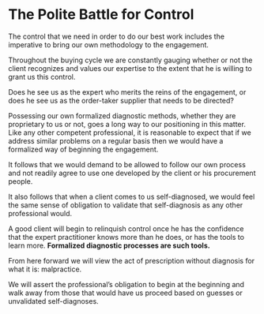 
# The Polite Battle for Control

The control that we need in order to do our best work includes the imperative to bring our own methodology to the engagement. 

Throughout the buying cycle we are constantly gauging whether or not the client recognizes and values our expertise to the extent that he is willing to grant us this control. 

Does he see us as the expert who merits the reins of the engagement, or does he see us as the order-taker supplier that needs to be directed?

Possessing our own formalized diagnostic methods, whether they are proprietary to us or not, goes a long way to our positioning in this matter. Like any other competent professional, it is reasonable to expect that if we address similar problems on a regular basis then we would have a formalized way of beginning the engagement. 

It follows that we would demand to be allowed to follow our own process and not readily agree to use one developed by the client or his procurement people. 

It also follows that when a client comes to us self-diagnosed, we would feel the same sense of obligation to validate that self-diagnosis as any other professional would.

A good client will begin to relinquish control once he has the confidence that the expert practitioner knows more than he does, or has the tools to learn more. **Formalized diagnostic processes are such tools.**

From here forward we will view the act of prescription without diagnosis for what it is: malpractice. 

We will assert the professional’s obligation to begin at the beginning and walk away from those that would have us proceed based on guesses or unvalidated self-diagnoses.
